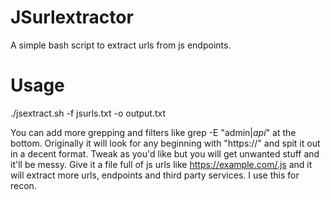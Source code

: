 # JSurlextractor
A simple bash script to extract urls from js endpoints.

# Usage
./jsextract.sh -f jsurls.txt -o output.txt

You can add more grepping and filters like grep -E "admin$|api$" at the bottom.
Originally it will look for any beginning with "https://" and spit it out in a decent format. Tweak as you'd like but you will get unwanted stuff and it'll be messy. 
Give it a file full of js urls like https://example.com/.js and it will extract more urls, endpoints and third party services. I use this for recon.
